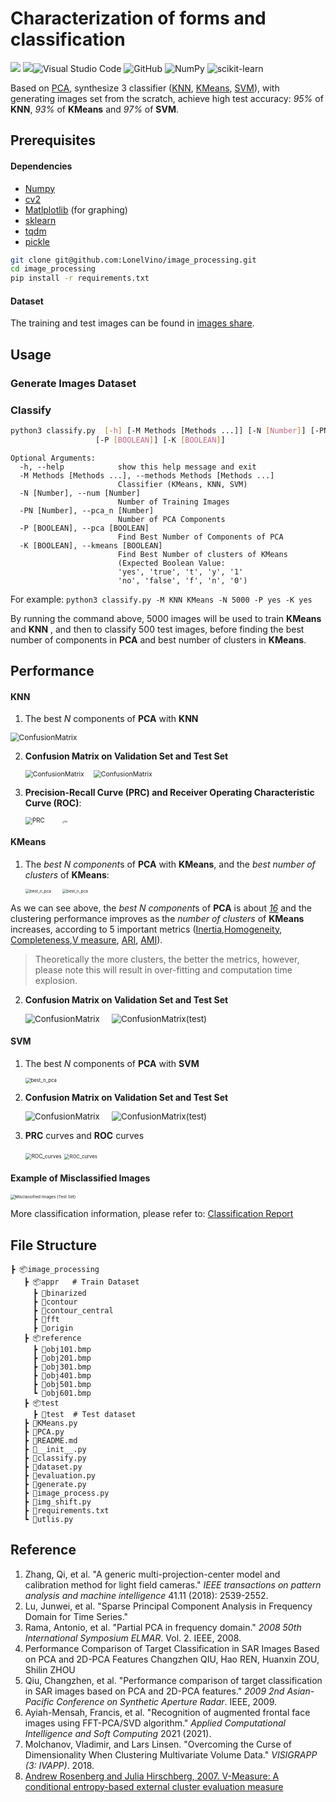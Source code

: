 # Characterization of forms and classification

![](https://img.shields.io/badge/Python-v3.8-orange) ![](https://img.shields.io/badge/Ubuntu-E95420?style=for-the-badge&logo=ubuntu&logoColor=white)![Visual Studio Code](https://img.shields.io/badge/Visual%20Studio%20Code-0078d7.svg?style=for-the-badge&logo=visual-studio-code&logoColor=white) ![GitHub](https://img.shields.io/badge/github-%23121011.svg?style=for-the-badge&logo=github&logoColor=white) ![NumPy](https://img.shields.io/badge/numpy-%23013243.svg?style=for-the-badge&logo=numpy&logoColor=white) ![scikit-learn](https://img.shields.io/badge/scikit--learn-%23F7931E.svg?style=for-the-badge&logo=scikit-learn&logoColor=white) 

Based on [PCA](https://en.wikipedia.org/wiki/Principal_component_analysis), synthesize 3 classifier ([KNN](https://en.wikipedia.org/wiki/K-nearest_neighbors_algorithm), [KMeans](https://en.wikipedia.org/wiki/K-means_clustering), [SVM](https://en.wikipedia.org/wiki/Support-vector_machine)), with generating images set from the scratch, achieve high test accuracy: *95%* of **KNN**, *93%* of **KMeans** and *97%* of **SVM**.

## Prerequisites

#### Dependencies

 * [Numpy](http://www.numpy.org/)
 * [cv2](https://pypi.org/project/opencv-python/)
 * [Matlplotlib](http://matplotlib.org/) (for graphing)
 * [sklearn](https://pypi.org/project/playground/) 
 * [tqdm](https://github.com/tqdm/tqdm)
 * [pickle](https://docs.python.org/3/library/pickle.html)

```bash
git clone git@github.com:LonelVino/image_processing.git
cd image_processing
pip install -r requirements.txt
```

#### Dataset

The training and test images can be found in [images share](https://www.kaggle.com/lonelvino/img-clf-cs).

## Usage

### Generate Images Dataset



### Classify

```bash
python3 classify.py  [-h] [-M Methods [Methods ...]] [-N [Number]] [-PN [Number]]
                   [-P [BOOLEAN]] [-K [BOOLEAN]]                
```

```
Optional Arguments:
  -h, --help            show this help message and exit
  -M Methods [Methods ...], --methods Methods [Methods ...]
                        Classifier (KMeans, KNN, SVM)
  -N [Number], --num [Number]
                        Number of Training Images
  -PN [Number], --pca_n [Number]
                        Number of PCA Components
  -P [BOOLEAN], --pca [BOOLEAN]
                        Find Best Number of Components of PCA
  -K [BOOLEAN], --kmeans [BOOLEAN]
                        Find Best Number of clusters of KMeans
                        (Expected Boolean Value:
                        'yes', 'true', 't', 'y', '1'
                        'no', 'false', 'f', 'n', '0')
```

For example: 
`python3 classify.py -M KNN KMeans -N 5000 -P yes -K yes`

By running the command above,   $5000$ images will be used to train **KMeans** and **KNN** , and then to classify $500$ test images, before finding the best number of components in **PCA** and best number of clusters in **KMeans**.

## Performance

#### KNN

1. The best *N* components of **PCA** with **KNN**

<img src="assets/img/KNN/best_n_PCA_KNN.png" alt="ConfusionMatrix" style="zoom:85%;" />

2. **Confusion Matrix on Validation Set and Test Set**

   <img src="assets/img/KNN/ConfusionMatrix.png" alt="ConfusionMatrix" style="zoom:75%; margin-right: 20px" /><img src="assets/img/KNN/ConfusionMatrix(test).png" alt="ConfusionMatrix" style="zoom:75%;" />

3. **Precision-Recall Curve (PRC) and Receiver Operating Characteristic Curve (ROC)**:

   <img src="assets/img/KNN/PRC.png" alt="PRC" style="zoom:70%; margin-right:40px" /><img src="assets/img/KNN/ROC_curves(test).png" alt="PRC" style="zoom:20%;" />

#### KMeans

1. The *best N component*s of **PCA** with **KMeans**, and the *best number of clusters* of **KMeans**:

   <img src="assets/img/K-means/best_n_pca.png" alt="best_n_pca" style="zoom:45%; margin-right:40px" /><img src="assets/img/K-means/best_number_clusters.png" alt="best_n_pca" style="zoom:45%;" />

As we can see above, the *best N component*s of **PCA** is about *<u>16</u>* and the clustering performance improves as the *number of clusters* of **KMeans** increases, according to 5 important metrics ([Inertia](https://scikit-learn.org/stable/modules/clustering.html),[Homogeneity](https://scikit-learn.org/stable/modules/generated/sklearn.metrics.homogeneity_score.html), [Completeness](https://scikit-learn.org/stable/modules/generated/sklearn.metrics.completeness_score.html#sklearn.metrics.completeness_score),[V measure](https://scikit-learn.org/stable/modules/generated/sklearn.metrics.v_measure_score.html), [ARI](https://scikit-learn.org/stable/modules/generated/sklearn.metrics.adjusted_rand_score.html), [AMI](https://scikit-learn.org/stable/modules/generated/sklearn.metrics.adjusted_mutual_info_score.html)).

> Theoretically the more clusters, the better the metrics, however, please note this will result in over-fitting and computation time explosion.

2. **Confusion Matrix on Validation Set and Test Set**

   <img src="assets/img/K-means/ConfusionMatrix.png" alt="ConfusionMatrix" style="zoom:95%; margin-right: 20px" /><img src="assets/img/K-means/ConfusionMatrix (Test Set).png" alt="ConfusionMatrix(test)" style="zoom:95%; margin-right: 20px" />

   

#### SVM

1. The best *N* components of **PCA** with **SVM**

   <img src="assets/img/SVM/best_n_pca.png" alt="best_n_pca" style="zoom:55%;" />

2. **Confusion Matrix on Validation Set and Test Set**

   <img src="assets/img/SVM/ConfusionMatrix.png" alt="ConfusionMatrix" style="zoom:95%; margin-right: 20px" /><img src="assets/img/SVM/ConfusionMatrix_test.png" alt="ConfusionMatrix(test)" style="zoom:95%; margin-right: 20px" />

3. **PRC** curves  and **ROC** curves

    <img src="assets/img/SVM/PRC_curves_zoom_in.png" alt="ROC_curves" style="zoom:60%;" />     <img src="assets/img/SVM/ROC_curves.png" alt="ROC_curves" style="zoom:55%; " />

#### **Example of Misclassified Images**

<img src="assets/img/KNN/Misclassified Images (Test Set).png" alt="Misclassified Images (Test Set)" style="zoom:47%;" />

More classification information, please refer to: [Classification Report](assets/ClassificationReport.md)



## File Structure

```
┣ 📦image_processing
   ┣ 📦appr   # Train Dataset
     ┣ 📂binarized
     ┣ 📂contour
     ┣ 📂contour_central
     ┣ 📂fft
     ┣ 📂origin
   ┣ 📦reference
     ┣ 📜obj101.bmp
     ┣ 📜obj201.bmp
     ┣ 📜obj301.bmp
     ┣ 📜obj401.bmp
     ┣ 📜obj501.bmp
     ┗ 📜obj601.bmp
   ┣ 📦test
     ┣ 📂test  # Test dataset
   ┣ 📜KMeans.py
   ┣ 📜PCA.py
   ┣ 📜README.md
   ┣ 📜__init__.py
   ┣ 📜classify.py
   ┣ 📜dataset.py
   ┣ 📜evaluation.py
   ┣ 📜generate.py
   ┣ 📜image_process.py
   ┣ 📜img_shift.py
   ┣ 📜requirements.txt
   ┗ 📜utlis.py
```



## Reference

1. Zhang, Qi, et al. "A generic multi-projection-center model and calibration method for light field cameras." *IEEE transactions on pattern analysis and machine intelligence* 41.11 (2018): 2539-2552.
2. Lu, Junwei, et al. "Sparse Principal Component Analysis in Frequency Domain for Time Series."
3. Rama, Antonio, et al. "Partial PCA in frequency domain." *2008 50th International Symposium ELMAR*. Vol. 2. IEEE, 2008.
4. Performance Comparison of Target Classification in SAR Images Based on PCA and 2D-PCA Features Changzhen QIU, Hao REN, Huanxin ZOU, Shilin ZHOU
5. Qiu, Changzhen, et al. "Performance comparison of target classification in SAR images based on PCA and 2D-PCA features." *2009 2nd Asian-Pacific Conference on Synthetic Aperture Radar*. IEEE, 2009.
6. Ayiah-Mensah, Francis, et al. "Recognition of augmented frontal face images using FFT-PCA/SVD algorithm." *Applied Computational Intelligence and Soft Computing* 2021 (2021).
7. Molchanov, Vladimir, and Lars Linsen. "Overcoming the Curse of Dimensionality When Clustering Multivariate Volume Data." *VISIGRAPP (3: IVAPP)*. 2018.
7. [Andrew Rosenberg and Julia Hirschberg, 2007. V-Measure: A conditional entropy-based external cluster evaluation measure](https://aclweb.org/anthology/D/D07/D07-1043.pdf)